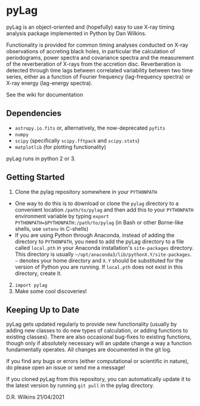 # pyLag
pyLag is an object-oriented and (hopefully) easy to use X-ray timing analysis package implemented in Python by Dan Wilkins.

Functionality is provided for common timing analyses conducted on X-ray observations of accreting black holes, in particular the calculation of periodograms, power spectra and covariance spectra and the measurement of the reverberation of X-rays from the accretion disc. Reverberation is detected through time lags between correlated variability between two time series, either as a function of Fourier frequency (lag-frequency spectra) or X-ray energy (lag-energy spectra).

See the wiki for documentation

Dependencies
------------
- `astropy.io.fits` or, alternatively, the now-deprecated `pyfits`
- `numpy`
- `scipy` (specifically `scipy.fftpack` and `scipy.stats`)
- `matplotlib` (for plotting functionality)

pyLag runs in python 2 or 3.

Getting Started
---------------
1) Clone the pylag repository somewhere in your `PYTHONPATH`
- One way to do this is to download or clone the `pylag` directory to a convenient location `/path/to/pylag` and then add this to your `PYTHONPATH` environment variable by typing `export PYTHONPATH=$PYTHONPATH:/path/to/pylag` (in Bash or other Borne-like shells, use `setenv` in C-shells)
- If you are using Python through Anaconda, instead of adding the directory to `PYTHONPATH`, you need to add the pyLag directory to a file called `local.pth` in your Anaconda installation's `site-packages` directory. This directory is usually `~/opt/anaconda3/lib/pythonX.Y/site-packages`. `~` denotes your home directory and `X.Y` should be substituted for the version of Python you are running. If `local.pth` does not exist in this directory, create it.
2) `import pylag`
3) Make some cool discoveries!

Keeping Up to Date
------------------
pyLag gets updated regularly to provide new functionality (usually by adding new classes to do new types of calculation, or adding functions to existing classes). There are also occasional bug-fixes to existing functions, though only if absolutely necessary will an update change a way a function fundamentally operates. All changes are documented in the git log.

If you find any bugs or errors (either computational or scientific in nature), do please open an issue or send me a message!

If you cloned pyLag from this repository, you can automatically update it to the latest version by running `git pull` in the pylag directory.

D.R. Wilkins 21/04/2021

